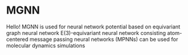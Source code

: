 # MGNN
Hello! MGNN is used for neural network potential based on 
equivariant graph neural network E(3)-equivariant neural network 
consisting atom-centered message passing neural networks (MPNNs) 
can be used for molecular dynamics simulations
